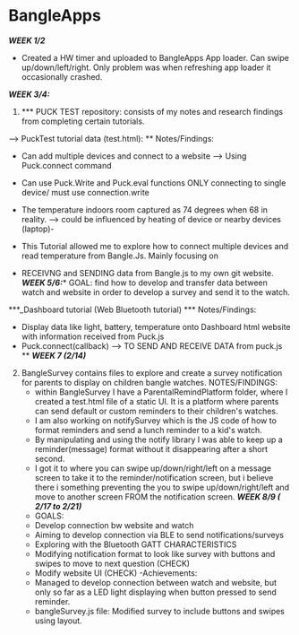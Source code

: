 # BangleApps
***WEEK 1/2***
- Created a HW timer and uploaded to BangleApps App loader. Can swipe up/down/left/right. Only problem was when refreshing app loader it occasionally crashed.

***WEEK 3/4:***
1) *** PUCK TEST repository: consists of my notes and research findings from completing certain tutorials.

--> PuckTest tutorial data (test.html):
**
Notes/Findings:
- Can add multiple devices and connect to a website --> Using Puck.connect command
- Can use Puck.Write and Puck.eval functions ONLY connecting to single device/ must use connection.write
- The temperature indoors room captured as 74 degrees when 68 in reality.
     --> could be influenced by heating of device or nearby devices (laptop)-


- This Tutorial allowed me to explore how to connect multiple devices and read temperature from Bangle.Js. Mainly focusing on
- RECEIVNG and SENDING data from Bangle.js to my own git website.
***WEEK 5/6:****
GOAL: find how to develop and transfer data between watch and website in order to develop a survey and send it to the watch.

***_Dashboard tutorial (Web Bluetooth tutorial) ***
 Notes/Findings: 
- Display data like light, battery, temperature onto Dashboard html website with information received from Puck.js
- Puck.connect(callback) --> TO SEND AND RECEIVE DATA from puck.js
**
***WEEK 7 (2/14)***
2) BangleSurvey contains files to explore and create a survey notification for parents to display on children bangle watches.
NOTES/FINDINGS:
   - within BangleSurvey I have a ParentalRemindPlatform folder, where I created a test.html file of a static UI. It is a platform where parents can send default or custom reminders to their children's watches. 
   - I am also working on notifySurvey which is the JS code of how to format reminders and send a lunch reminder to a kid's watch.
   - By manipulating and using the notify library I was able to keep up a reminder(message) format without it disappearing after a short second. 
   - I got it to where you can swipe up/down/right/left on a message screen to take it to the reminder/notification screen, but i believe there i something preventing the you to swipe up/down/right/left and move to another screen FROM the notification screen.
***WEEK 8/9 ( 2/17 to 2/21)***
   - GOALS:
    - Develop connection bw website and watch 
    - Aiming to develop connection via BLE to send notifications/surveys
    - Exploring with the Bluetooth GATT CHARACTERISTICS
    - Modifying notification format to look like survey with buttons and swipes to move to next question (CHECK)
    - Modify website UI (CHECK)
   -Achievements:
    - Managed to develop connection between watch and website, but only so far as a LED light displaying when button pressed to send reminder.
    - bangleSurvey.js file: Modified survey to include buttons and swipes using layout.
    
